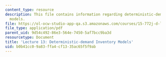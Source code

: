 ```yaml
---
content_type: resource
description: This file contains information regarding deterministic-demand inventory
  models.
file: https://ol-ocw-studio-app-qa.s3.amazonaws.com/courses/15-772j-d-lab-supply-chains-fall-2014/b0b41cc09a83ffa4cf1335ac65f5f9ab_MIT15_772JF14_Lec13.pdf
file_type: application/pdf
parent_uid: 9d54c492-86e3-564e-7450-5af7bcc9ba3d
resourcetype: Document
title: 'Lecture 13: Deterministic-demand Inventory Models'
uid: b0b41cc0-9a83-ffa4-cf13-35ac65f5f9ab
---
```


